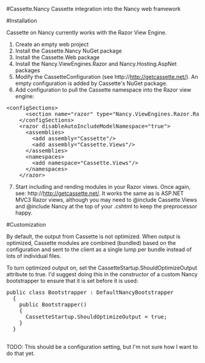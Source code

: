 #Cassette.Nancy
Cassette integration into the Nancy web framework

#Installation

Cassette on Nancy currently works with the Razor View Engine.

1. Create an empty web project
2. Install the Cassette.Nancy NuGet package
3. Install the Cassette.Web package
4. Install the Nancy.ViewEngines.Razor and Nancy.Hosting.AspNet packages
5. Modify the CassetteConfiguration (see http://http://getcassette.net/).  An empty configuration is added by Cassette's NuGet package.
6. Add configuration to pull the Cassette namespace into the Razor view engine:
  <pre>&lt;configSections&gt;
      &lt;section name="razor" type="Nancy.ViewEngines.Razor.RazorConfigurationSection, Nancy.ViewEngines.Razor"/&gt;
    &lt;/configSections&gt;
    &lt;razor disableAutoIncludeModelNamespace="true"&gt;
      &lt;assemblies&gt;
        &lt;add assembly="Cassette"/&gt;
        &lt;add assembly="Cassette.Views"/&gt;
      &lt;/assemblies&gt;
      &lt;namespaces&gt;
        &lt;add namespace="Cassette.Views"/&gt;
      &lt;/namespaces&gt;
    &lt;/razor&gt;</pre>
7. Start including and rending modules in your Razor views.  Once again, see: http://http://getcassette.net/.  It works the same as is ASP.NET MVC3 Razor views, although you may need to @include Cassette.Views and @include Nancy at the top of your .cshtml to keep the preprocessor happy.

#Customization

By default, the output from Cassette is not optimized.  When output is optimized, Cassette modules are combined (bundled) based on the configuration and sent to the client as a single lump per bundle instead of lots of individual files.

To turn optimized output on, set the CassetteStartup.ShouldOptimizeOutput attribute to true.  I'd suggest doing this in the constructor of a custom Nancy bootstrapper to ensure that it is set before it is used:

  <pre>public class Bootstrapper : DefaultNancyBootstrapper
  {
    public Bootstrapper()
    {
      CassetteStartup.ShouldOptimizeOutput = true;
    }
  } 
  </pre>

TODO: This should be a configuration setting, but I'm not sure how I want to do that yet.
